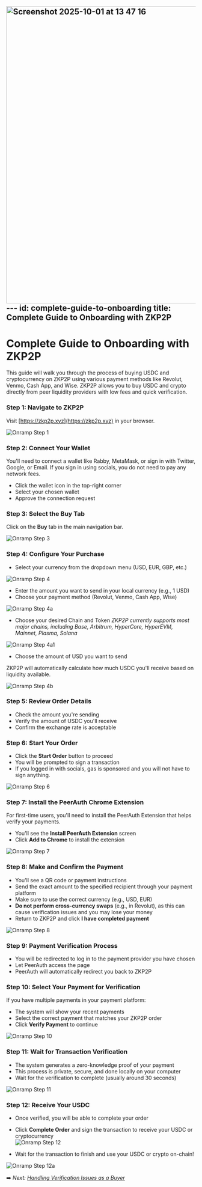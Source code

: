 <img width="1696" height="791" alt="Screenshot 2025-10-01 at 13 47 16" src="https://github.com/user-attachments/assets/a07cd5b7-9410-4ad2-88c6-c2e614127b4a" />---
id: complete-guide-to-onboarding
title: Complete Guide to Onboarding with ZKP2P
---

# Complete Guide to Onboarding with ZKP2P

This guide will walk you through the process of buying USDC and cryptocurrency on ZKP2P using various payment methods like Revolut, Venmo, Cash App, and Wise. ZKP2P allows you to buy USDC and crypto directly from peer liquidity providers with low fees and quick verification.

### Step 1: Navigate to ZKP2P

Visit [https://zkp2p.xyz](https://zkp2p.xyz) in your browser.

![Onramp Step 1](/img/onramping/OnrampStep1.avif)

### Step 2: Connect Your Wallet

You'll need to connect a wallet like Rabby, MetaMask, or sign in with Twitter, Google, or Email. If you sign in using socials, you do not need to pay any network fees.

- Click the wallet icon in the top-right corner  
- Select your chosen wallet  
- Approve the connection request  

### Step 3: Select the Buy Tab

Click on the **Buy** tab in the main navigation bar.

![Onramp Step 3](/img/onramping/OnrampStep3.avif)


### Step 4: Configure Your Purchase

- Select your currency from the dropdown menu (USD, EUR, GBP, etc.)  

![Onramp Step 4](/img/onramping/OnrampStep4.avif)

- Enter the amount you want to send in your local currency (e.g., 1 USD)  
- Choose your payment method (Revolut, Venmo, Cash App, Wise)  

![Onramp Step 4a](/img/onramping/OnrampStep4a.avif)

- Choose your desired Chain and Token
_ZKP2P currently supports most major chains, including Base, Arbitrum, HyperCore, HyperEVM, Mainnet, Plasma, Solana_

![Onramp Step 4a1](/img/onramping/OnrampStep4a1.png)


- Choose the amount of USD you want to send  

ZKP2P will automatically calculate how much USDC you'll receive based on liquidity available.

![Onramp Step 4b](/img/onramping/OnrampStep4b.png)


### Step 5: Review Order Details

- Check the amount you're sending  
- Verify the amount of USDC you'll receive  
- Confirm the exchange rate is acceptable  

### Step 6: Start Your Order

- Click the **Start Order** button to proceed  
- You will be prompted to sign a transaction
- If you logged in with socials, gas is sponsored and you will not have to sign anything. 

![Onramp Step 6](/img/onramping/OnrampStep6.avif)


### Step 7: Install the PeerAuth Chrome Extension

For first-time users, you'll need to install the PeerAuth Extension that helps verify your payments.

- You'll see the **Install PeerAuth Extension** screen  
- Click **Add to Chrome** to install the extension

![Onramp Step 7](/img/onramping/OnrampStep7.avif)


### Step 8: Make and Confirm the Payment

- You'll see a QR code or payment instructions  
- Send the exact amount to the specified recipient through your payment platform  
- Make sure to use the correct currency (e.g., USD, EUR)  
- **Do not perform cross-currency swaps** (e.g., in Revolut), as this can cause verification issues and you may lose your money
- Return to ZKP2P and click **I have completed payment**  

![Onramp Step 8](/img/onramping/OnrampStep8.avif)


### Step 9: Payment Verification Process

- You will be redirected to log in to the payment provider you have chosen  
- Let PeerAuth access the page  
- PeerAuth will automatically redirect you back to ZKP2P  

### Step 10: Select Your Payment for Verification

If you have multiple payments in your payment platform:

- The system will show your recent payments  
- Select the correct payment that matches your ZKP2P order  
- Click **Verify Payment** to continue  

![Onramp Step 10](/img/onramping/OnrampStep10.png)


### Step 11: Wait for Transaction Verification

- The system generates a zero-knowledge proof of your payment  
- This process is private, secure, and done locally on your computer  
- Wait for the verification to complete (usually around 30 seconds)  

![Onramp Step 11](/img/onramping/OnrampStep11.png)


### Step 12: Receive Your USDC

- Once verified, you will be able to complete your order  
- Click **Complete Order** and sign the transaction to receive your USDC or cryptocurrency  
![Onramp Step 12](/img/onramping/OnrampStep12.avif)

- Wait for the transaction to finish and use your USDC or crypto on-chain!  

![Onramp Step 12a](/img/onramping/OnrampStep12a.avif)


➡️ _Next: [Handling Verification Issues as a Buyer](handling-verification-issues.md)_

